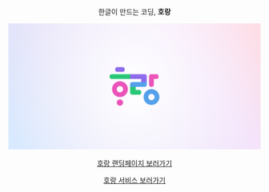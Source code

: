 <p align="center">한글이 만드는 코딩, <strong>호랑</strong></p>

![Banner](/profile/assets/banner.png)

<p align="center"><a href="https://horang.it">호랑 랜딩페이지 보러가기</a></p>

<p align="center"><a href="https://app.horang.it">호랑 서비스 보러가기</a></p>
